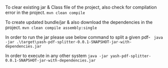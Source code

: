 To clear existing jar & Class file of the project, also check for compilation error in the project.
```mvn clean compile```

To create updated bundle/jar & also download the dependencies in the project.
```mvn clean compile assembly:single```

In order to run the jar please use below command to split a given pdf-
``` java -jar .\target\yash-pdf-splitter-0.0.1-SNAPSHOT-jar-with-dependencies.jar```

In order to execute in any other system 
```java -jar yash-pdf-splitter-0.0.1-SNAPSHOT-jar-with-dependencies.jar ```